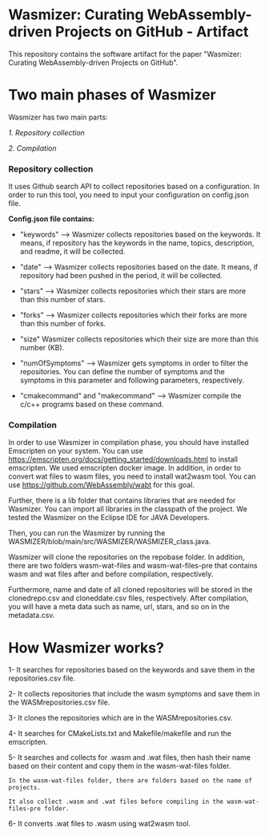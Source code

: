 # Wasmizer: Curating WebAssembly-driven Projects on GitHub - Artifact
This repository contains the software artifact for the paper "Wasmizer: Curating WebAssembly-driven Projects on GitHub".

# Two main phases of Wasmizer 
Wasmizer has two main parts:

_1. Repository collection_

_2. Compilation_

### Repository collection
It uses Github search API to collect repositories based on a configuration. In order to run this tool, you need to input your configuration on config.json file.

**Config.json file contains:**

* "keywords" --> Wasmizer collects repositories based on the keywords. It means, if repository has the keywords in the name, topics, description, and readme, it will be collected.

* "date" --> Wasmizer collects repositories based on the date. It means, if repository had been pushed in the period, it will be collected.

* "stars" --> Wasmizer collects repositories which their stars are more than this number of stars.

* "forks" --> Wasmizer collects repositories which their forks are more than this number of forks.

* "size" Wasmizer collects repositories which their size are more than this number (KB).

* "numOfSymptoms" --> Wasmizer gets symptoms in order to filter the repositories. You can define the number of symptoms and the symptoms in this parameter and following parameters, respectively.

* "cmakecommand" and "makecommand" --> Wasmizer compile the c/c++ programs based on these command.

### Compilation
In order to use Wasmizer in compilation phase, you should have installed Emscripten on your system. You can use https://emscripten.org/docs/getting_started/downloads.html to install emscripten. We used emscripten docker image. In addition, in order to convert wat files to wasm files, you need to install wat2wasm tool. You can use https://github.com/WebAssembly/wabt for this goal.

Further, there is a lib folder that contains libraries that are needed for Wasmizer. You can import all libraries in the classpath of the project. We tested the Wasmizer on the Eclipse IDE for JAVA Developers.

Then, you can run the Wasmizer by running the WASMIZER/blob/main/src/WASMIZER/WASMIZER_class.java.

Wasmizer will clone the repositories on the repobase folder. In addition, there are two folders wasm-wat-files and wasm-wat-files-pre that contains wasm and wat files after and before compilation, respectively.

Furthermore, name and date of all cloned repositories will be stored in the clonedrepo.csv and cloneddate.csv files, respectively. After compilation, you will have a meta data such as name, url, stars, and so on in the metadata.csv.


# How Wasmizer works?
1- It searches for repositories based on the keywords and save them in the repositories.csv file.

2- It collects repositories that include the wasm symptoms and save them in the WASMrepositories.csv file.

3- It clones the repositories which are in the WASMrepositories.csv.

4- It searches for CMakeLists.txt and Makefile/makefile and run the emscripten.

5- It searches and collects for .wasm and .wat files, then hash their name based on their content and copy them in the wasm-wat-files folder.

	In the wasm-wat-files folder, there are folders based on the name of projects.

	It also collect .wasm and .wat files before compiling in the wasm-wat-files-pre folder.

6- It converts .wat files to .wasm using wat2wasm tool.

